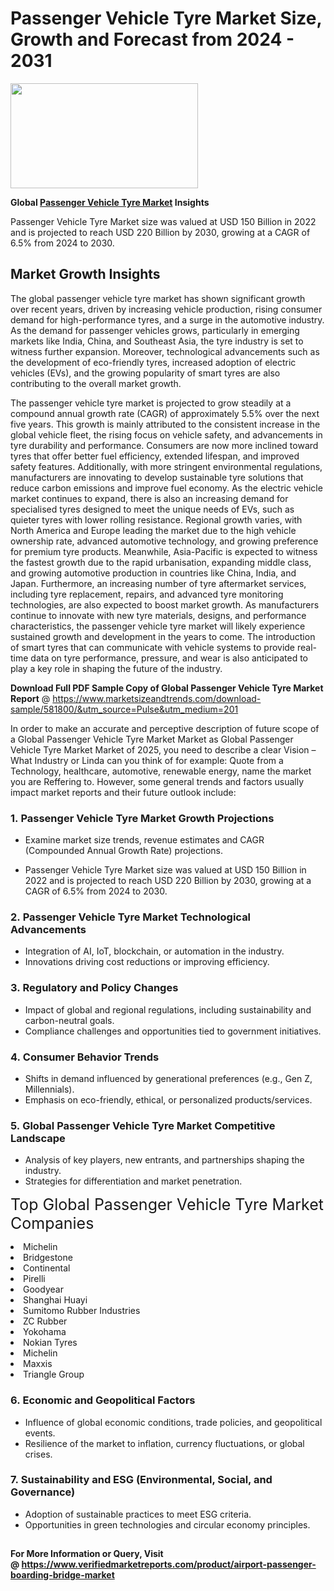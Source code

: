 <H1>Passenger Vehicle Tyre Market Size, Growth and Forecast from 2024 - 2031</H1><img class="aligncenter size-medium wp-image-584254" src="https://thirdeyenews.in/wp-content/uploads/2024/09/Global-Market-Research-300x168.jpeg" alt="" width="300" height="168" /><p><strong>Global&nbsp;<a href="https://www.marketsizeandtrends.com/download-sample/581800/&amp;utm_source=Pulse&amp;utm_medium=201">Passenger Vehicle Tyre Market</a> Insights</strong></p><p>Passenger Vehicle Tyre Market size was valued at USD 150 Billion in 2022 and is projected to reach USD 220 Billion by 2030, growing at a CAGR of 6.5% from 2024 to 2030.</p><p><h2>Market Growth Insights</h2> <p>The global passenger vehicle tyre market has shown significant growth over recent years, driven by increasing vehicle production, rising consumer demand for high-performance tyres, and a surge in the automotive industry. As the demand for passenger vehicles grows, particularly in emerging markets like India, China, and Southeast Asia, the tyre industry is set to witness further expansion. Moreover, technological advancements such as the development of eco-friendly tyres, increased adoption of electric vehicles (EVs), and the growing popularity of smart tyres are also contributing to the overall market growth.</p> <p></p> <p>The passenger vehicle tyre market is projected to grow steadily at a compound annual growth rate (CAGR) of approximately 5.5% over the next five years. This growth is mainly attributed to the consistent increase in the global vehicle fleet, the rising focus on vehicle safety, and advancements in tyre durability and performance. Consumers are now more inclined toward tyres that offer better fuel efficiency, extended lifespan, and improved safety features. Additionally, with more stringent environmental regulations, manufacturers are innovating to develop sustainable tyre solutions that reduce carbon emissions and improve fuel economy. As the electric vehicle market continues to expand, there is also an increasing demand for specialised tyres designed to meet the unique needs of EVs, such as quieter tyres with lower rolling resistance. Regional growth varies, with North America and Europe leading the market due to the high vehicle ownership rate, advanced automotive technology, and growing preference for premium tyre products. Meanwhile, Asia-Pacific is expected to witness the fastest growth due to the rapid urbanisation, expanding middle class, and growing automotive production in countries like China, India, and Japan. Furthermore, an increasing number of tyre aftermarket services, including tyre replacement, repairs, and advanced tyre monitoring technologies, are also expected to boost market growth. As manufacturers continue to innovate with new tyre materials, designs, and performance characteristics, the passenger vehicle tyre market will likely experience sustained growth and development in the years to come. The introduction of smart tyres that can communicate with vehicle systems to provide real-time data on tyre performance, pressure, and wear is also anticipated to play a key role in shaping the future of the industry. <p></p><p><span class=""><strong>Download Full PDF Sample Copy of Global Passenger Vehicle Tyre Market Report</strong> @ <a href="https://www.marketsizeandtrends.com/download-sample/581800/&amp;utm_source=Pulse&amp;utm_medium=201" target="_blank">https://www.marketsizeandtrends.com/download-sample/581800/&amp;utm_source=Pulse&amp;utm_medium=201</a></span></p><p>In order to make an accurate and perceptive description of future scope of a Global&nbsp;Passenger Vehicle Tyre Market Market as Global&nbsp;Passenger Vehicle Tyre Market Market of 2025, you need to describe a clear Vision &ndash; What Industry or Linda can you think of for example: Quote from a Technology, healthcare, automotive, renewable energy, name the market you are Reffering to. However, some general trends and factors usually impact market reports and their future outlook include:</p><h3>1.&nbsp;<strong>Passenger Vehicle Tyre Market Growth Projections</strong></h3><ul><li>Examine market size trends, revenue estimates and CAGR (Compounded Annual Growth Rate) projections.</li><li><p>Passenger Vehicle Tyre Market size was valued at USD 150 Billion in 2022 and is projected to reach USD 220 Billion by 2030, growing at a CAGR of 6.5% from 2024 to 2030.</p></li></ul><h3>2.&nbsp;<strong>Passenger Vehicle Tyre Market Technological Advancements</strong></h3><ul><li>Integration of AI, IoT, blockchain, or automation in the industry.</li><li>Innovations driving cost reductions or improving efficiency.</li></ul><h3>3.&nbsp;<strong>Regulatory and Policy Changes</strong></h3><ul><li>Impact of global and regional regulations, including sustainability and carbon-neutral goals.</li><li>Compliance challenges and opportunities tied to government initiatives.</li></ul><h3>4.&nbsp;<strong>Consumer Behavior Trends</strong></h3><ul><li>Shifts in demand influenced by generational preferences (e.g., Gen Z, Millennials).</li><li>Emphasis on eco-friendly, ethical, or personalized products/services.</li></ul><h3>5.&nbsp;<strong>Global Passenger Vehicle Tyre Market Competitive Landscape</strong></h3><ul><li>Analysis of key players, new entrants, and partnerships shaping the industry.</li><li>Strategies for differentiation and market penetration.</li></ul><p data-pm-slice="1 1 []"><span style="color: inherit; font-family: inherit; font-size: 25px;">Top Global Passenger Vehicle Tyre Market Companies</span></p><div class="" data-test-id=""><p><li>Michelin</li><li> Bridgestone</li><li> Continental</li><li> Pirelli</li><li> Goodyear</li><li> Shanghai Huayi</li><li> Sumitomo Rubber Industries</li><li> ZC Rubber</li><li> Yokohama</li><li> Nokian Tyres</li><li> Michelin</li><li> Maxxis</li><li> Triangle Group</li></p></div><h3>6.&nbsp;<strong>Economic and Geopolitical Factors</strong></h3><ul><li>Influence of global economic conditions, trade policies, and geopolitical events.</li><li>Resilience of the market to inflation, currency fluctuations, or global crises.</li></ul><h3>7.&nbsp;<strong>Sustainability and ESG (Environmental, Social, and Governance)</strong></h3><ul><li>Adoption of sustainable practices to meet ESG criteria.</li><li>Opportunities in green technologies and circular economy principles.</li></ul><h2><strong style="font-size: 14px;">For More Information or Query, Visit @&nbsp;</strong><a style="background-color: #ffffff; font-size: 14px;" href="https://www.marketsizeandtrends.com/report/passenger-vehicle-tyre-market/" target="_blank">https://www.verifiedmarketreports.com/product/airport-passenger-boarding-bridge-market</a></h2>